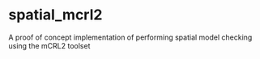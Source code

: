 # spatial_mcrl2
 A proof of concept implementation of performing spatial model checking using the mCRL2 toolset
